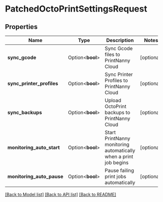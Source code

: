 # PatchedOctoPrintSettingsRequest

## Properties

Name | Type | Description | Notes
------------ | ------------- | ------------- | -------------
**sync_gcode** | Option<**bool**> | Sync Gcode files to PrintNanny Cloud | [optional]
**sync_printer_profiles** | Option<**bool**> | Sync Printer Profiles to PrintNanny Cloud | [optional]
**sync_backups** | Option<**bool**> | Upload OctoPrint backups to PrintNanny Cloud | [optional]
**monitoring_auto_start** | Option<**bool**> | Start PrintNanny monitoring automatically when a print job begins | [optional]
**monitoring_auto_pause** | Option<**bool**> | Pause failing print jobs automatically | [optional]

[[Back to Model list]](../README.md#documentation-for-models) [[Back to API list]](../README.md#documentation-for-api-endpoints) [[Back to README]](../README.md)


